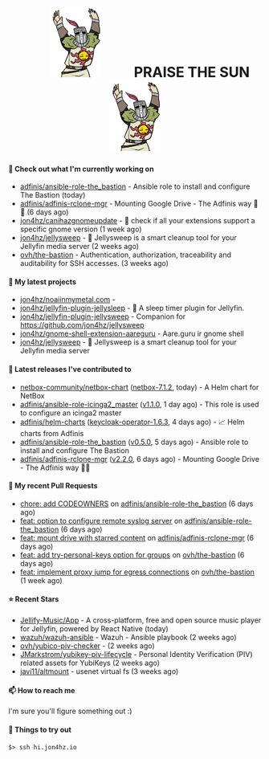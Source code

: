 <h1 align="center">
  <img src="./assets/praise-the-sun.gif" width="100" alt="PRAISE THE SUN" style="margin: 0 60px;"/>
  PRAISE THE SUN
  <img src="./assets/praise-the-sun.gif" width="100" alt="PRAISE THE SUN" style="margin: 0 60px;"/>
</h1>

#### 👷 Check out what I'm currently working on

- [adfinis/ansible-role-the_bastion](https://github.com/adfinis/ansible-role-the_bastion) - Ansible role to install and configure The Bastion (today)
- [adfinis/adfinis-rclone-mgr](https://github.com/adfinis/adfinis-rclone-mgr) - Mounting Google Drive - The Adfinis way 🧙✨ (6 days ago)
- [jon4hz/canihazgnomeupdate](https://github.com/jon4hz/canihazgnomeupdate) - 🧙 check if all your extensions support a specific gnome version (1 week ago)
- [jon4hz/jellysweep](https://github.com/jon4hz/jellysweep) - 🧹 Jellysweep is a smart cleanup tool for your Jellyfin media server (2 weeks ago)
- [ovh/the-bastion](https://github.com/ovh/the-bastion) - Authentication, authorization, traceability and auditability for SSH accesses. (3 weeks ago)

#### 🌱 My latest projects

- [jon4hz/noaiinmymetal.com](https://github.com/jon4hz/noaiinmymetal.com) - 
- [jon4hz/jellyfin-plugin-jellysleep](https://github.com/jon4hz/jellyfin-plugin-jellysleep) - 🌙 A sleep timer plugin for Jellyfin.
- [jon4hz/jellyfin-plugin-jellysweep](https://github.com/jon4hz/jellyfin-plugin-jellysweep) - Companion for https://github.com/jon4hz/jellysweep
- [jon4hz/gnome-shell-extension-aareguru](https://github.com/jon4hz/gnome-shell-extension-aareguru) - Aare.guru ir gnome shell
- [jon4hz/jellysweep](https://github.com/jon4hz/jellysweep) - 🧹 Jellysweep is a smart cleanup tool for your Jellyfin media server

#### 🔭 Latest releases I've contributed to

- [netbox-community/netbox-chart](https://github.com/netbox-community/netbox-chart) ([netbox-7.1.2](https://github.com/netbox-community/netbox-chart/releases/tag/netbox-7.1.2), today) - A Helm chart for NetBox
- [adfinis/ansible-role-icinga2_master](https://github.com/adfinis/ansible-role-icinga2_master) ([v1.1.0](https://github.com/adfinis/ansible-role-icinga2_master/releases/tag/v1.1.0), 1 day ago) - This role is used to configure an icinga2 master
- [adfinis/helm-charts](https://github.com/adfinis/helm-charts) ([keycloak-operator-1.6.3](https://github.com/adfinis/helm-charts/releases/tag/keycloak-operator-1.6.3), 4 days ago) - 📈 Helm charts from Adfinis
- [adfinis/ansible-role-the_bastion](https://github.com/adfinis/ansible-role-the_bastion) ([v0.5.0](https://github.com/adfinis/ansible-role-the_bastion/releases/tag/v0.5.0), 5 days ago) - Ansible role to install and configure The Bastion
- [adfinis/adfinis-rclone-mgr](https://github.com/adfinis/adfinis-rclone-mgr) ([v2.2.0](https://github.com/adfinis/adfinis-rclone-mgr/releases/tag/v2.2.0), 6 days ago) - Mounting Google Drive - The Adfinis way 🧙✨

#### 🔨 My recent Pull Requests

- [chore: add CODEOWNERS](https://github.com/adfinis/ansible-role-the_bastion/pull/7) on [adfinis/ansible-role-the_bastion](https://github.com/adfinis/ansible-role-the_bastion) (6 days ago)
- [feat: option to configure remote syslog server](https://github.com/adfinis/ansible-role-the_bastion/pull/6) on [adfinis/ansible-role-the_bastion](https://github.com/adfinis/ansible-role-the_bastion) (6 days ago)
- [feat: mount drive with starred content](https://github.com/adfinis/adfinis-rclone-mgr/pull/52) on [adfinis/adfinis-rclone-mgr](https://github.com/adfinis/adfinis-rclone-mgr) (6 days ago)
- [feat: add try-personal-keys option for groups](https://github.com/ovh/the-bastion/pull/593) on [ovh/the-bastion](https://github.com/ovh/the-bastion) (6 days ago)
- [feat: implement proxy jump for egress connections](https://github.com/ovh/the-bastion/pull/592) on [ovh/the-bastion](https://github.com/ovh/the-bastion) (1 week ago)

#### ⭐ Recent Stars

- [Jellify-Music/App](https://github.com/Jellify-Music/App) - A cross-platform, free and open source music player for Jellyfin, powered by React Native (today)
- [wazuh/wazuh-ansible](https://github.com/wazuh/wazuh-ansible) - Wazuh - Ansible playbook (2 weeks ago)
- [ovh/yubico-piv-checker](https://github.com/ovh/yubico-piv-checker) -  (2 weeks ago)
- [JMarkstrom/yubikey-piv-lifecycle](https://github.com/JMarkstrom/yubikey-piv-lifecycle) - Personal Identity Verification (PIV) related assets for YubiKeys (2 weeks ago)
- [javi11/altmount](https://github.com/javi11/altmount) - usenet virtual fs (3 weeks ago)

#### 📫 How to reach me
I'm sure you'll figure something out :)

#### 👀 Things to try out
```
$> ssh hi.jon4hz.io
```